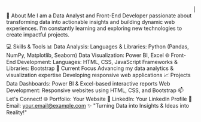 <marquee>👨‍💻 Welcome to My GitHub Profile! 🚀</marquee>
🌟 About Me
I am a Data Analyst and Front-End Developer passionate about transforming data into actionable insights and building dynamic web experiences. I’m constantly learning and exploring new technologies to create impactful projects.

💻 Skills & Tools
📊 Data Analysis:
Languages & Libraries: Python (Pandas, NumPy, Matplotlib, Seaborn)
Data Visualization: Power BI, Excel
🌐 Front-End Development:
Languages: HTML, CSS, JavaScript
Frameworks & Libraries: Bootstrap
🚀 Current Focus
Advancing my data analytics & visualization expertise
Developing responsive web applications
📈 Projects
Data Dashboards: Power BI & Excel-based interactive reports
Web Development: Responsive websites using HTML, CSS, and Bootstrap
📫 Let's Connect!
🌐 Portfolio: Your Website
💼 LinkedIn: Your LinkedIn Profile
📧 Email: your.email@example.com
✨ "Turning Data into Insights & Ideas into Reality!"
